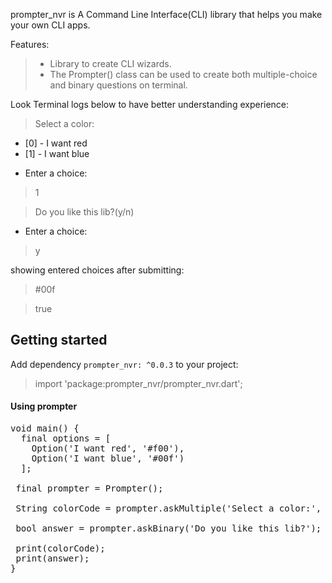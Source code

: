 prompter_nvr is A Command Line Interface(CLI) library that helps you make your own CLI apps.


Features:
  > + Library to create CLI wizards.
  > + The Prompter() class can be used to create both multiple-choice and binary questions on terminal.

Look Terminal logs below to have better understanding experience:

> Select a color:
+ [0] - I want red
+ [1] - I want blue
* Enter a choice:
>1

>Do you like this lib?(y/n)
* Enter a choice:
>y

showing entered choices after submitting:

>#00f

>true

## Getting started
Add dependency `prompter_nvr: ^0.0.3` to your project:
> import 'package:prompter_nvr/prompter_nvr.dart';

#### Using prompter
<pre>
void main() { 
  final options = [
    Option('I want red', '#f00'),
    Option('I want blue', '#00f')
  ];

 final prompter = Prompter();

 String colorCode = prompter.askMultiple('Select a color:', options);

 bool answer = prompter.askBinary('Do you like this lib?');

 print(colorCode);
 print(answer);
}
</pre>